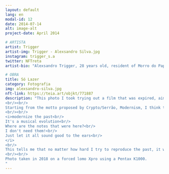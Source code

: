 ```yaml
---
layout: default
lang: en
modal-id: 12
date: 2014-07-14
alt: image-alt
project-date: April 2014

# ARTISTA
artist: Trigger
artist-img: Trigger - Alexsandro Silva.jpg
instagram: trigger_s.a
twitter: NFTreta
artist-bio: "Alexsandro Trigger, 28 years old, resident of Morro do Papagaio, in Belo Horizonte/MG. Studies museology at UFMG, is a cultural producer and a visual artist with a focus on research on analog audiovisual processes, ethnic-racial issues, suburb matters, museological and African-based questions. Coordinator of Muquifu, Museum of Quilombos and Urban Favelas, member of the collectives: Isto Não é um Sarau; Kilombola Museology; Hunko Letivo and Colectivo Mofo."

# OBRA
title: Só Lazer
category: Fotografia
img: alexsandro-silva.jpg
nft-link: https://teia.art/objkt/771887
description: "This photo I took trying out a film that was expired, aiming for an overexposure. The result was very grainy and unclear photos. I like this series because it reminds me a lot of the old photos we have here in the shanty town. It takes me to a time when access was very rare, being able to reproduce this aesthetic even in an experimental way today is nothing less than a privilege. I really like this almost contradictory idea of bringing analog to the apex of what we have of access and consumption of digital images and arts in general, an analog NFT... Is it possible? I think so!
<br/><br/>
Starting from the motto proposed by Crypto/Serrão, Modernism, I think that this proposal dialogues a lot with the idea or proposal of modernizing the analog, even if it is just a simulacrum formed by “zeros” and “ones”. Whenever I think about it, Chico Science's monologue comes to my mind:
<br/><br/>
<i>modernize the past<br/>
It's a musical evolution<br/>
Where are the notes that were here?<br/>
I don't need them!<br/>
Just let it all sound good to the ears<br/>
</i>
<br/>
This tells me that no matter how hard I try to reproduce the past, it will only be an attempt. Just do it the best way I can, and get as close to my initial goal as possible.
<br/><br/>
Photo taken in 2018 on a forced lomo Xpro using a Pentax K1000.
"
---
```

